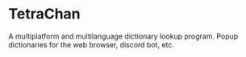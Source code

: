 # TetraChan
A multiplatform and multilanguage dictionary lookup program. Popup dictionaries for the web browser, discord bot, etc.
